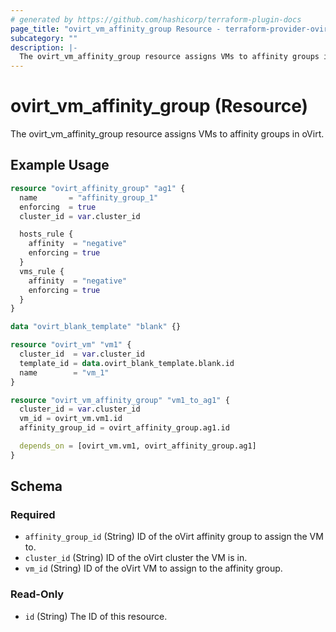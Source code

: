 ```yaml
---
# generated by https://github.com/hashicorp/terraform-plugin-docs
page_title: "ovirt_vm_affinity_group Resource - terraform-provider-ovirt"
subcategory: ""
description: |-
  The ovirt_vm_affinity_group resource assigns VMs to affinity groups in oVirt.
---
```


# ovirt_vm_affinity_group (Resource)

The ovirt_vm_affinity_group resource assigns VMs to affinity groups in oVirt.

## Example Usage

```terraform
resource "ovirt_affinity_group" "ag1" {
  name       = "affinity_group_1"
  enforcing  = true
  cluster_id = var.cluster_id

  hosts_rule {
    affinity  = "negative"
    enforcing = true
  }
  vms_rule {
    affinity  = "negative"
    enforcing = true
  }
}

data "ovirt_blank_template" "blank" {}

resource "ovirt_vm" "vm1" {
  cluster_id  = var.cluster_id
  template_id = data.ovirt_blank_template.blank.id
  name        = "vm_1"
}

resource "ovirt_vm_affinity_group" "vm1_to_ag1" {
  cluster_id = var.cluster_id
  vm_id = ovirt_vm.vm1.id
  affinity_group_id = ovirt_affinity_group.ag1.id

  depends_on = [ovirt_vm.vm1, ovirt_affinity_group.ag1]
}
```

<!-- schema generated by tfplugindocs -->
## Schema

### Required

- `affinity_group_id` (String) ID of the oVirt affinity group to assign the VM to.
- `cluster_id` (String) ID of the oVirt cluster the VM is in.
- `vm_id` (String) ID of the oVirt VM to assign to the affinity group.

### Read-Only

- `id` (String) The ID of this resource.
